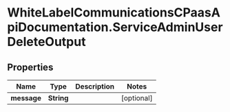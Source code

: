 # WhiteLabelCommunicationsCPaasApiDocumentation.ServiceAdminUserDeleteOutput

## Properties

Name | Type | Description | Notes
------------ | ------------- | ------------- | -------------
**message** | **String** |  | [optional] 


